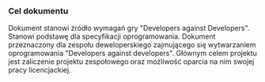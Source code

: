### Cel dokumentu

Dokument stanowi źródło wymagań gry "Developers against Developers". Stanowi podstawę dla specyfikacji oprogramowania. Dokument przeznaczony dla zespołu deweloperskiego zajmującego się wytwarzaniem oprogramowania "Developers against developers". Głównym celem projektu jest zaliczenie projektu zespołowego oraz możliwość oparcia na nim swojej pracy licencjackiej.
